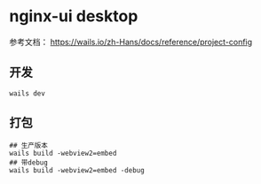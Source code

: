 # nginx-ui desktop

参考文档： https://wails.io/zh-Hans/docs/reference/project-config

## 开发
```shell
wails dev
```

## 打包
```shell
## 生产版本
wails build -webview2=embed
## 带debug
wails build -webview2=embed -debug
```